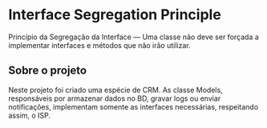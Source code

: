 # Interface Segregation Principle

Princípio da Segregação da Interface — Uma classe não deve ser forçada a implementar interfaces e métodos que não irão utilizar.

## Sobre o projeto

Neste projeto foi criado uma espécie de CRM. As classe Models, responsáveis por armazenar dados no BD, gravar logs ou enviar notificações, implementam somente as interfaces necessárias, respeitando assim, o ISP.
